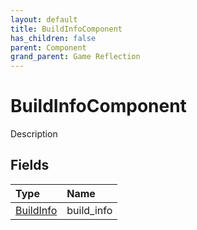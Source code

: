 ```yaml
---
layout: default
title: BuildInfoComponent
has_children: false
parent: Component
grand_parent: Game Reflection
---
```

# BuildInfoComponent
Description 

## Fields

| Type | Name |
|:----------|:--------------|
| [BuildInfo](/riftbreaker-wiki/docs/game-reflection/classes/build_info/) | build_info |

